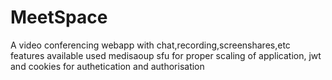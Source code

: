 # MeetSpace
A video conferencing webapp with chat,recording,screenshares,etc features available
used medisaoup sfu for proper scaling of application, jwt and cookies for authetication and authorisation
